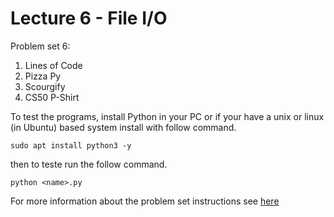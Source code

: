 # Lecture 6 - File I/O

Problem set 6:

1. Lines of Code
2. Pizza Py
3. Scourgify
4. CS50 P-Shirt

To test the programs, install Python in your PC or if your have a unix or linux (in Ubuntu) based system install with follow command.

~~~
sudo apt install python3 -y
~~~

then to teste run the follow command.

~~~
python <name>.py
~~~

For more information about the problem set instructions see [here](https://cs50.harvard.edu/python/2022/psets/6)